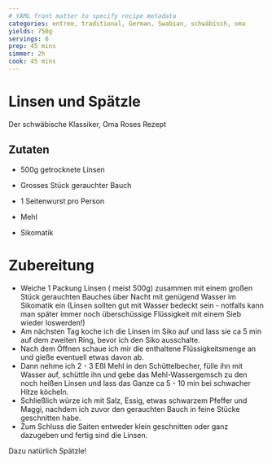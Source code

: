 ```yaml
---
# YAML front matter to specify recipe metadata
categories: entree, traditional, German, Swabian, schwäbisch, oma
yields: 750g
servings: 6
prep: 45 mins
simmer: 2h
cook: 45 mins
---
```

# Linsen und Spätzle
Der schwäbische Klassiker, Oma Roses Rezept 

## Zutaten
- 500g getrocknete Linsen
- Grosses Stück gerauchter Bauch
- 1 Seitenwurst pro Person
- Mehl

- Sikomatik

# Zubereitung
- Weiche 1 Packung Linsen ( meist 500g) zusammen mit einem großen Stück gerauchten Bauches  über  Nacht mit genügend Wasser im Sikomatik ein (Linsen sollten gut mit Wasser bedeckt sein - notfalls kann man später immer noch überschüssige Flüssigkeit mit einem Sieb wieder loswerden!)
- Am nächsten Tag koche ich die Linsen im Siko auf und lass sie ca 5 min auf dem zweiten Ring, bevor ich den Siko ausschalte. 
- Nach dem Öffnen schaue ich mir die enthaltene Flüssigkeitsmenge an und gieße eventuell etwas davon ab. 
- Dann nehme ich 2 - 3 Eßl Mehl in den Schüttelbecher, fülle ihn mit Wasser auf, schüttle ihn und gebe das Mehl-Wassergemsch zu den noch heißen Linsen und lass das Ganze ca 5 - 10 min bei schwacher Hitze köcheln. 
- Schließlich würze ich mit Salz, Essig, etwas schwarzem Pfeffer und Maggi, nachdem ich  zuvor den gerauchten Bauch in feine Stücke geschnitten habe. 
- Zum Schluss die Saiten entweder klein geschnitten oder ganz dazugeben und fertig sind die Linsen.

Dazu natürlich Spätzle!
